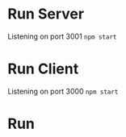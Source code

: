 # Run Server
Listening on port 3001
`npm start`

# Run Client
Listening on port 3000
`npm start`

# Run